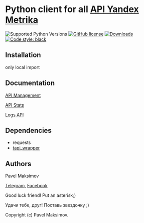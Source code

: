 # Python client for all [API Yandex Metrika](https://yandex.ru/dev/metrika/doc/api2/concept/about-docpage/)

![Supported Python Versions](https://img.shields.io/static/v1?label=python&message=>=3.5&color=red)
[![GitHub license](https://img.shields.io/badge/license-MIT-blue.svg)](https://raw.githubusercontent.com/vintasoftware/tapioca-wrapper/master/LICENSE)
[![Downloads](https://pepy.tech/badge/tapi-yandex-metrika)](https://pepy.tech/project/tapi-yandex-metrika)
<a href="https://github.com/psf/black"><img alt="Code style: black" src="https://img.shields.io/badge/code%20style-black-000000.svg"></a>

## Installation

only local import

## Documentation

[API Management](https://github.com/pavelmaksimov/tapi-yandex-metrika/blob/master/docs/management.md)

[API Stats](https://github.com/pavelmaksimov/tapi-yandex-metrika/blob/master/docs/stats.md)

[Logs API](https://github.com/pavelmaksimov/tapi-yandex-metrika/blob/master/docs/logsapi.md)

## Dependencies
- requests
- [tapi_wrapper](https://github.com/pavelmaksimov/tapi-wrapper)

## Authors
Pavel Maksimov

[Telegram](https://t.me/pavel_maksimow),
[Facebook](https://www.facebook.com/pavel.maksimow)

Good luck friend! Put an asterisk;)

Удачи тебе, друг! Поставь звездочку ;)

Copyright (c) Pavel Maksimov.
